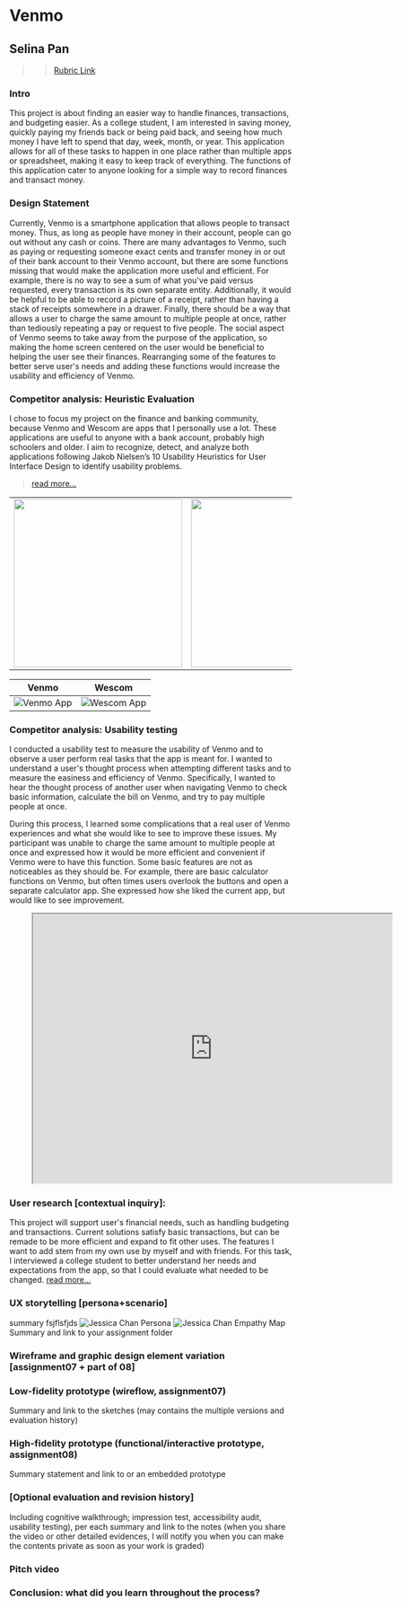 # Venmo
## Selina Pan
>> [Rubric Link](https://docs.google.com/document/d/1btlTJ4O3vTVC_oZBR0vBykiYGT0_3Jxn26BaGNcndQ0/edit)
### Intro
This project is about finding an easier way to handle finances, transactions, and budgeting easier. As a college student, I am interested in saving money, quickly paying my friends back or being paid back, and seeing how much money I have left to spend that day, week, month, or year. This application allows for all of these tasks to happen in one place rather than multiple apps or spreadsheet, making it easy to keep track of everything. The functions of this application cater to anyone looking for a simple way to record finances and transact money.
>
### Design Statement
Currently, Venmo is a smartphone application that allows people to transact money. Thus, as long as people have money in their account, people can go out without any cash or coins. There are many advantages to Venmo, such as paying or requesting someone exact cents and transfer money in or out of their bank account to their Venmo account, but there are some functions missing that would make the application more useful and efficient. For example, there is no way to see a sum of what you've paid versus requested, every transaction is its own separate entity. Additionally, it would be helpful to be able to record a picture of a receipt, rather than having a stack of receipts somewhere in a drawer. Finally, there should be a way that allows a user to charge the same amount to multiple people at once, rather than tediously repeating a pay or request to five people. The social aspect of Venmo seems to take away from the purpose of the application, so making the home screen centered on the user would be beneficial to helping the user see their finances. Rearranging some of the features to better serve user's needs and adding these functions would increase the usability and efficiency of Venmo.

### Competitor analysis: Heuristic Evaluation
I chose to focus my project on the finance and banking community, because Venmo and Wescom are apps that I personally use a lot. These applications are useful to anyone with a bank account, probably high schoolers and older.  I aim to recognize, detect, and analyze both applications following Jakob Nielsen’s 10 Usability Heuristics for User Interface Design to identify usability problems.
> [read more...](https://github.com/selinapan/DH150/blob/master/Assignment01.md)

<table>
  <tr>
    <td> <img src="https://user-images.githubusercontent.com/59623164/72333123-27c9e000-3670-11ea-9109-1c60d09c0a48.png" height="300px"> </td>
     <td> <img src="https://user-images.githubusercontent.com/59623164/72333771-382e8a80-3671-11ea-98cc-73a1affb15c5.png" height="300px"> </td>
  </tr>
</table>

Venmo             |  Wescom
:-------------------------:|:-------------------------:
![Venmo App](https://camo.githubusercontent.com/fcd7458109fef0f2e2d9a25d6546d310632e42a3/68747470733a2f2f333837623732697671317a336d6e69306e32363179376c312d7770656e67696e652e6e6574646e612d73736c2e636f6d2f77702d636f6e74656e742f75706c6f6164732f323031372f30372f312d312e706e67)   |  ![Wescom App](https://wescom.org/newsletters/touchpoints/2015-07/images/iphone.jpg)

### Competitor analysis: Usability testing
I conducted a usability test to measure the usability of Venmo and to observe a user perform real tasks that the app is meant for. I wanted to understand a user's thought process when attempting different tasks and to measure the easiness and efficiency of Venmo. Specifically, I wanted to hear the thought process of another user when navigating Venmo to check basic information, calculate the bill on Venmo, and try to pay multiple people at once.

During this process, I learned some complications that a real user of Venmo experiences and what she would like to see to improve these issues. My participant was unable to charge the same amount to multiple people at once and expressed how it would be more efficient and convenient if Venmo were to have this function. Some basic features are not as noticeables as they should be. For example, there are basic calculator functions on Venmo, but often times users overlook the buttons and open a separate calculator app. She expressed how she liked the current app, but would like to see improvement.

<figure class="video_container">
  <iframe src="https://drive.google.com/file/d/1xbc6chYynR2qCohl9-UasBfecfuEmBF0/preview" width="640" height="480"></iframe>
</figure>

### User research [contextual inquiry]:
This project will support user's financial needs, such as handling  budgeting and transactions. Current solutions satisfy basic transactions, but can be remade to be more efficient and expand to fit other uses. The features I want to add stem from my own use by myself and with friends. For this task, I interviewed a college student to better understand her needs and expectations from the app, so that I could evaluate what needed to be changed.
[read more...](https://github.com/selinapan/DH150/blob/master/Assignment04.md)

### UX storytelling [persona+scenario]
summary fsjflsfjds
![Jessica Chan Persona](https://github.com/selinapan/DH150/blob/master/Images/Jessica%20Chen%20Persona.png)
![Jessica Chan Empathy Map](https://github.com/selinapan/DH150/blob/master/Images/Jessica%20Chen%20Empathy%20Map.png)
Summary and link to your assignment folder
### Wireframe and graphic design element variation [assignment07 + part of 08]
### Low-fidelity prototype (wireflow, assignment07)
Summary and link to the sketches (may contains the multiple versions and evaluation history)
### High-fidelity prototype (functional/interactive prototype, assignment08)
Summary statement and link to or an embedded prototype
### [Optional evaluation and revision history]
Including cognitive walkthrough; impression test, accessibility audit, usability testing), per each summary and link to the notes (when you share the video or other detailed evidences, I will notify you when you can make the contents private as soon as your work is graded)
### Pitch video 
### Conclusion: what did you learn throughout the process?
